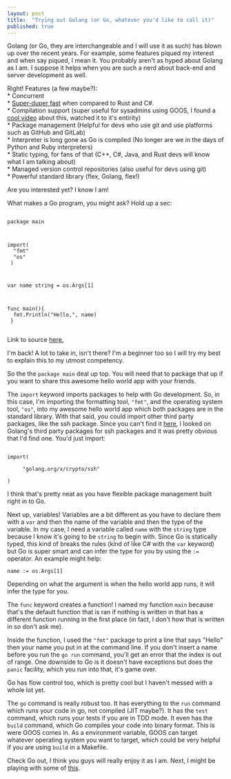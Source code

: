 ```yaml
---
layout: post
title:  "Trying out Golang (or Go, whatever you'd like to call it)"
published: true
---
```


Golang (or Go, they are interchangeable and I will use it as such) has blown up over the recent years. For example, some features piqued my interest and when say piqued, I mean it. You probably aren't as hyped about Golang as I am. I suppose it helps when you are such a nerd about back-end and server development as well.

Right! Features (a few maybe?):<br>
    * Concurrent<br>
    * [Super-duper fast](https://stackshare.io/stackups/c-sharp-vs-go-vs-rust) when compared to Rust and C#.<br>
    * Compilation support (super useful for sysadmins using GOOS, I found a [cool video](https://www.youtube.com/watch?v=hsgkdMrEJPs) about this, watched it to it's entirity)<br>
    * Package management (Helpful for devs who use git and use platforms such as GitHub and GitLab)<br>
    * Interpreter is long gone as Go is compiled (No longer are we in the days of Python and Ruby interpreters)<br>
    * Static typing, for fans of that (C++, C#, Java, and Rust devs will know what I am talking about)<br>
    * Managed version control repositories (also useful for devs using git)<br>
    * Powerful standard library (flex, Golang, flex!)

Are you interested yet? I know I am!

What makes a Go program, you might ask? Hold up a sec:

<code>
package main<br>

import(<br>
    &nbsp;"fmt"<br>
    &nbsp;"os"<br>
)<br>

var name string = os.Args[1]<br>

func main(){<br>
    &nbsp;fmt.Println("Hello,", name)<br>
}<br>
</code>

Link to source [here.](https://wyattjmiller/code/main.go)

I'm back! A lot to take in, isn't there? I'm a beginner too so I will try my best to explain this to my utmost competency.

So the the `package main` deal up top. You will need that to package that up if you want to share this awesome hello world app with your friends.

The `import` keyword imports packages to help with Go development. So, in this case, I'm importing the formatting tool, `"fmt"`, and the operating system tool, `"os"`, into my awesome hello world app which both packages are in the standard library. With that said, you could import other third party packages, like the ssh package. Since you can't find it [here](https://golang.org/pkg/), I looked on Golang's third party packages for ssh packages and it was pretty obvious that I'd find one. You'd just import:<br>

<code>
import(<br>
    &nbsp;"golang.org/x/crypto/ssh"<br>
)
</code>

I think that's pretty neat as you have flexible package management built right in to Go. 

Next up, variables! Variables are a bit different as you have to declare them with a `var` and then the name of the variable and then the type of the variable. In my case, I need a variable called `name` with the `string` type because I know it's going to be `string` to begin with. Since Go is statically typed, this kind of breaks the rules (kind of like C# with the `var` keyword) but Go is super smart and can infer the type for you by using the `:=` operator. An example might help:<br>

`name := os.Args[1]`<br>

Depending on what the argument is when the hello world app runs, it will infer the type for you. 

The `func` keyword creates a function! I named my function `main` because that's the default function that is ran if nothing is written in that has a different function running in the first place (in fact, I don't how that is written in so don't ask me). 

Inside the function, I used the `"fmt"` package to print a line that says "Hello" then your name you put in at the command line. If you don't insert a name before you run the `go run` command, you'll get an error that the index is out of range. One downside to Go is it doesn't have exceptions but does the `panic` facility, which you run into that, it's game over.

Go has flow control too, which is pretty cool but I haven't messed with a whole lot yet.

The `go` command is really robust too. It has everything to the `run` command which runs your code in go, not compiled (JIT maybe?). It has the `test` command, which runs your tests if you are in TDD mode. It even has the `build` command, which Go compiles your code into binary format. This is were GOOS comes in. As a environment variable, GOOS can target whatever operating system you want to target, which could be very helpful if you are using `build` in a Makefile.

Check Go out, I think you guys will really enjoy it as I am. Next, I might be playing with some of [this](https://github.com/zmb3/spotify).